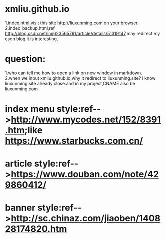 # xmliu.github.io
1.index.html,visit this site <http://liuxunming.com> on your browser.<br>
2.index_backup.html,ref <http://blog.csdn.net/lmj623565791/article/details/51319147>,may redirect my csdn blog,it is interesting.

# question:
1.who can tell me how to open a link on new window in markdown.<br>
2.when we input xmliu.github.io,why it redirect to liuxunming.site? i know liuxunming.site already close.and in my project,CNAME also be liuxunming.com

# index menu style:ref--><http://www.mycodes.net/152/8391.htm>;like <https://www.starbucks.com.cn/>
# article style:ref--><https://www.douban.com/note/429860412/>
# banner style:ref--><http://sc.chinaz.com/jiaoben/140828174820.htm>